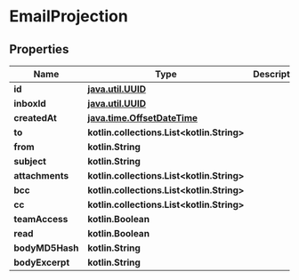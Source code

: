 
# EmailProjection

## Properties
Name | Type | Description | Notes
------------ | ------------- | ------------- | -------------
**id** | [**java.util.UUID**](java.util.UUID) |  | 
**inboxId** | [**java.util.UUID**](java.util.UUID) |  | 
**createdAt** | [**java.time.OffsetDateTime**](java.time.OffsetDateTime) |  | 
**to** | **kotlin.collections.List&lt;kotlin.String&gt;** |  | 
**from** | **kotlin.String** |  |  [optional]
**subject** | **kotlin.String** |  |  [optional]
**attachments** | **kotlin.collections.List&lt;kotlin.String&gt;** |  |  [optional]
**bcc** | **kotlin.collections.List&lt;kotlin.String&gt;** |  |  [optional]
**cc** | **kotlin.collections.List&lt;kotlin.String&gt;** |  |  [optional]
**teamAccess** | **kotlin.Boolean** |  |  [optional]
**read** | **kotlin.Boolean** |  |  [optional]
**bodyMD5Hash** | **kotlin.String** |  |  [optional]
**bodyExcerpt** | **kotlin.String** |  |  [optional]



